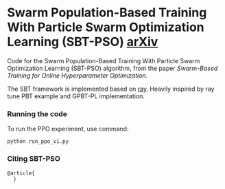 # Swarm Population-Based Training With Particle Swarm Optimization Learning (SBT-PSO) [arXiv](https://arxiv.org/)

Code for the Swarm Population-Based Training With Particle Swarm Optimization Learning (SBT-PSO) algorithm, from the paper *Swarm-Based Training for Online Hyperparameter Optimization*.

The SBT framework is implemented based on [ray](https://docs.ray.io/en/latest/ray-overview/getting-started.html). Heavily inspired by ray tune PBT example and GPBT-PL implementation.


### Running the code

To run the PPO experiment, use command:

    python run_ppo_v1.py 



### Citing SBT-PSO

    @article{
      }
